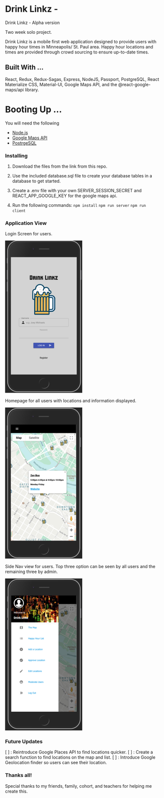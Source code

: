 # Drink Linkz -

Drink Linkz - Alpha version

Two week solo project.

Drink Linkz is a mobile first web application designed to provide users with happy hour times in Minneapolis/ St. Paul area.
Happy hour locations and times are provided through crowd sourcing to ensure up-to-date times.

## Built With ... 

React, Redux, Redux-Sagas, Express, NodeJS, Passport, PostgreSQL, React Materialize CSS, Material-UI, Google Maps API, and the @react-google-maps/api library.

# Booting Up ... 

You will need the following 

- [Node.js](https://nodejs.org/en/)
- [Google Maps API](https://developers.google.com/maps/documentation)
- [PostrgeSQL](https://www.postgresql.org/)

### Installing

1. Download the files from the link from this repo.

2. Use the included database.sql file to create your database tables in a database to get started.

3. Create a .env file with your own SERVER_SESSION_SECRET and REACT_APP_GOOGLE_KEY for the google maps api.

4. Run the following commands:
   `npm install`
   `npm run server`
   `npm run client`

### Application View

Login Screen for users.

<img src="Screenshots/ReadMElogin.png" width="50%"/>

Homepage for all users with locations and information displayed.

<img src="Screenshots/ReadMEmap.png" width="50%"/>

Side Nav view for users. Top three option can be seen by all users and the remaining three by admin. 

<img src="Screenshots/ReadMEsidebar.png" width="50%"/>

### Future Updates

[ ] : Reintroduce Google Places API to find locations quicker. 
[ ] : Create a search function to find locations on the map and list.
[ ] : Introduce Google Geolocation finder so users can see their location.

### Thanks all!

Special thanks to my friends, family, cohort, and teachers for helping me create this. 
